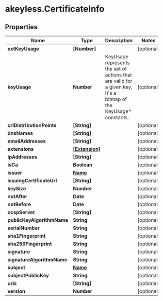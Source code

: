 # akeyless.CertificateInfo

## Properties

Name | Type | Description | Notes
------------ | ------------- | ------------- | -------------
**extKeyUsage** | **[Number]** |  | [optional] 
**keyUsage** | **Number** | KeyUsage represents the set of actions that are valid for a given key. It&#39;s a bitmap of the KeyUsage* constants. | [optional] 
**crlDistributionPoints** | **[String]** |  | [optional] 
**dnsNames** | **[String]** |  | [optional] 
**emailAddresses** | **[String]** |  | [optional] 
**extensions** | [**[Extension]**](Extension.md) |  | [optional] 
**ipAddresses** | **[String]** |  | [optional] 
**isCa** | **Boolean** |  | [optional] 
**issuer** | [**Name**](Name.md) |  | [optional] 
**issuingCertificateUrl** | **[String]** |  | [optional] 
**keySize** | **Number** |  | [optional] 
**notAfter** | **Date** |  | [optional] 
**notBefore** | **Date** |  | [optional] 
**ocspServer** | **[String]** |  | [optional] 
**publicKeyAlgorithmName** | **String** |  | [optional] 
**serialNumber** | **String** |  | [optional] 
**sha1Fingerprint** | **String** |  | [optional] 
**sha256Fingerprint** | **String** |  | [optional] 
**signature** | **String** |  | [optional] 
**signatureAlgorithmName** | **String** |  | [optional] 
**subject** | [**Name**](Name.md) |  | [optional] 
**subjectPublicKey** | **String** |  | [optional] 
**uris** | **[String]** |  | [optional] 
**version** | **Number** |  | [optional] 


